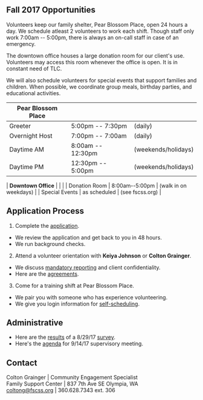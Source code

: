 ## Fall 2017 Opportunities

Volunteers keep our family shelter, Pear Blossom Place, open 24 hours a day. We schedule atleast 2 volunteers to work each shift. Though staff only work 7:00am -- 5:00pm, there is always an on-call staff in case of an emergency.

The downtown office houses a large donation room for our client's use. Volunteers may access this room whenever the office is open. It is in constant need of TLC.

We will also schedule volunteers for special events that support families and children. When possible, we coordinate group meals, birthday parties, and educational activities.

| **Pear Blossom Place** |   |   |
|---|---|---|
| Greeter | 5:00pm -- 7:30pm  | (daily) |  
| Overnight Host | 7:00pm -- 7:00am | (daily) |
| Daytime AM | 8:00am -- 12:30pm | (weekends/holidays) |
| Daytime PM | 12:30pm -- 5:00pm | (weekends/holidays) |

| **Downtown Office** |   |   |
| Donation Room | 8:00am--5:00pm | (walk in on weekdays) |
| Special Events | as scheduled | (see fscss.org) |

## Application Process

1. Complete the [application](https://www.volgistics.com/ex/portal.dll/ap?ap=1953929563).
  * We review the application and get back to you in 48 hours.
  * We run background checks.
2. Attend a volunteer orientation with **Keiya Johnson** or **Colton Grainger**.
  * We discuss [mandatory reporting](https://prezi.com/piml7bn_b0au/mandatory-reporter-presentation/) and client confidentiality.
  * Here are the [agreements](/enroll.html).
3. Come for a training shift at Pear Blossom Place.
  * We pair you with someone who has experience volunteering.
  * We give you login information for [self-scheduling](https://www.volgistics.com/ex/portal.dll/?from=189830).


## Administrative

- Here are the [results](/20170901-survey.html) of a 8/29/17 [survey](https://form.jotform.us/72408009675156).
- Here's the [agenda](/20170914-supervision.html) for 9/14/17 supervisory meeting.

## Contact

Colton Grainger | Community Engagement Specialist <br>
Family Support Center | 837 7th Ave SE Olympia, WA <br>
[coltong@fscss.org](mailto:coltong@fscss.org) |  360.628.7343 ext. 306 <br>